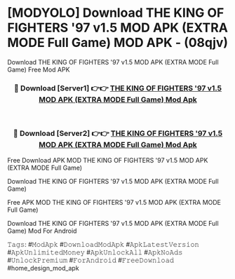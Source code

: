 # [MODYOLO] Download THE KING OF FIGHTERS '97 v1.5 MOD APK (EXTRA MODE Full Game) MOD APK - (08qjv)
Download THE KING OF FIGHTERS '97 v1.5 MOD APK (EXTRA MODE Full Game) Free Mod APK

<div align="center">
<h3>🔴 Download [Server1] 👉👉 <a href="https://apk-comot.site?title=THE_KING_OF_FIGHTERS_'97_v1.5_MOD_APK_(EXTRA_MODE_Full_Game)">THE KING OF FIGHTERS '97 v1.5 MOD APK (EXTRA MODE Full Game) Mod Apk</a></h3><br>

<h3>🔴 Download [Server2] 👉👉 <a href="https://apk-comot.site?title=THE_KING_OF_FIGHTERS_'97_v1.5_MOD_APK_(EXTRA_MODE_Full_Game)">THE KING OF FIGHTERS '97 v1.5 MOD APK (EXTRA MODE Full Game) Mod Apk</a></h3>
</div>


Free Download APK MOD THE KING OF FIGHTERS '97 v1.5 MOD APK (EXTRA MODE Full Game)

Download THE KING OF FIGHTERS '97 v1.5 MOD APK (EXTRA MODE Full Game) 

Free APK MOD THE KING OF FIGHTERS '97 v1.5 MOD APK (EXTRA MODE Full Game) 

Download THE KING OF FIGHTERS '97 v1.5 MOD APK (EXTRA MODE Full Game) Mod For Android

𝚃𝚊𝚐𝚜: #𝙼𝚘𝚍𝙰𝚙𝚔 #𝙳𝚘𝚠𝚗𝚕𝚘𝚊𝚍𝙼𝚘𝚍𝙰𝚙𝚔 #𝙰𝚙𝚔𝙻𝚊𝚝𝚎𝚜𝚝𝚅𝚎𝚛𝚜𝚒𝚘𝚗 #𝙰𝚙𝚔𝚄𝚗𝚕𝚒𝚖𝚒𝚝𝚎𝚍𝙼𝚘𝚗𝚎𝚢 #𝙰𝚙𝚔𝚄𝚗𝚕𝚘𝚌𝚔𝙰𝚕𝚕 #𝙰𝚙𝚔𝙽𝚘𝙰𝚍𝚜 #𝚄𝚗𝚕𝚘𝚌𝚔𝙿𝚛𝚎𝚖𝚒𝚞𝚖 #𝙵𝚘𝚛𝙰𝚗𝚍𝚛𝚘𝚒𝚍 #𝙵𝚛𝚎𝚎𝙳𝚘𝚠𝚗𝚕𝚘𝚊𝚍 #home_design_mod_apk